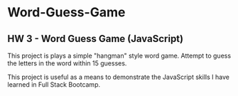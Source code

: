 # Word-Guess-Game
## HW 3 - Word Guess Game (JavaScript)

This project is plays a simple "hangman" style
word game. Attempt to guess the letters in the
word within 15 guesses.

This project is useful as a means to demonstrate the
JavaScript skills I have learned in Full Stack Bootcamp.
